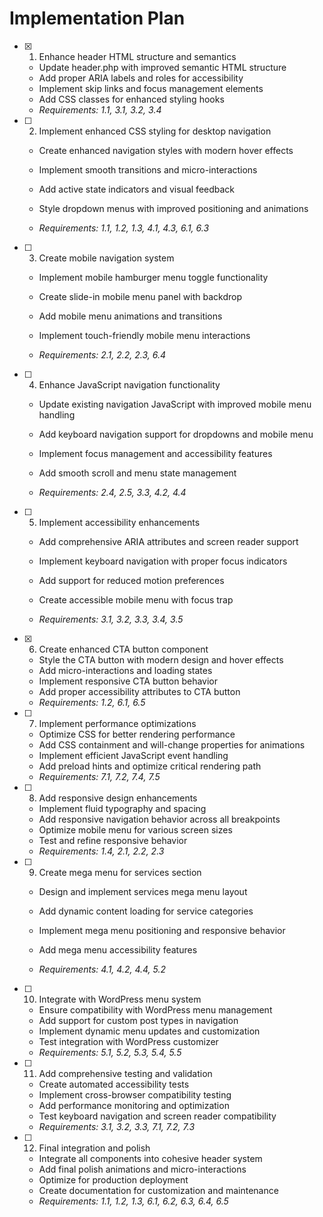 # Implementation Plan

- [x] 1. Enhance header HTML structure and semantics


  - Update header.php with improved semantic HTML structure
  - Add proper ARIA labels and roles for accessibility
  - Implement skip links and focus management elements
  - Add CSS classes for enhanced styling hooks
  - _Requirements: 1.1, 3.1, 3.2, 3.4_



- [ ] 2. Implement enhanced CSS styling for desktop navigation
  - Create enhanced navigation styles with modern hover effects
  - Implement smooth transitions and micro-interactions
  - Add active state indicators and visual feedback


  - Style dropdown menus with improved positioning and animations
  - _Requirements: 1.1, 1.2, 1.3, 4.1, 4.3, 6.1, 6.3_

- [ ] 3. Create mobile navigation system
  - Implement mobile hamburger menu toggle functionality


  - Create slide-in mobile menu panel with backdrop
  - Add mobile menu animations and transitions
  - Implement touch-friendly mobile menu interactions
  - _Requirements: 2.1, 2.2, 2.3, 6.4_



- [ ] 4. Enhance JavaScript navigation functionality
  - Update existing navigation JavaScript with improved mobile menu handling
  - Add keyboard navigation support for dropdowns and mobile menu
  - Implement focus management and accessibility features
  - Add smooth scroll and menu state management


  - _Requirements: 2.4, 2.5, 3.3, 4.2, 4.4_

- [ ] 5. Implement accessibility enhancements
  - Add comprehensive ARIA attributes and screen reader support
  - Implement keyboard navigation with proper focus indicators


  - Add support for reduced motion preferences
  - Create accessible mobile menu with focus trap
  - _Requirements: 3.1, 3.2, 3.3, 3.4, 3.5_

- [x] 6. Create enhanced CTA button component


  - Style the CTA button with modern design and hover effects
  - Add micro-interactions and loading states
  - Implement responsive CTA button behavior
  - Add proper accessibility attributes to CTA button
  - _Requirements: 1.2, 6.1, 6.5_

- [ ] 7. Implement performance optimizations
  - Optimize CSS for better rendering performance
  - Add CSS containment and will-change properties for animations
  - Implement efficient JavaScript event handling
  - Add preload hints and optimize critical rendering path
  - _Requirements: 7.1, 7.2, 7.4, 7.5_



- [ ] 8. Add responsive design enhancements
  - Implement fluid typography and spacing
  - Add responsive navigation behavior across all breakpoints
  - Optimize mobile menu for various screen sizes
  - Test and refine responsive behavior
  - _Requirements: 1.4, 2.1, 2.2, 2.3_

- [ ] 9. Create mega menu for services section
  - Design and implement services mega menu layout
  - Add dynamic content loading for service categories
  - Implement mega menu positioning and responsive behavior



  - Add mega menu accessibility features
  - _Requirements: 4.1, 4.2, 4.4, 5.2_

- [ ] 10. Integrate with WordPress menu system
  - Ensure compatibility with WordPress menu management
  - Add support for custom post types in navigation
  - Implement dynamic menu updates and customization
  - Test integration with WordPress customizer
  - _Requirements: 5.1, 5.2, 5.3, 5.4, 5.5_

- [ ] 11. Add comprehensive testing and validation
  - Create automated accessibility tests
  - Implement cross-browser compatibility testing
  - Add performance monitoring and optimization
  - Test keyboard navigation and screen reader compatibility
  - _Requirements: 3.1, 3.2, 3.3, 7.1, 7.2, 7.3_

- [ ] 12. Final integration and polish
  - Integrate all components into cohesive header system
  - Add final polish animations and micro-interactions
  - Optimize for production deployment
  - Create documentation for customization and maintenance
  - _Requirements: 1.1, 1.2, 1.3, 6.1, 6.2, 6.3, 6.4, 6.5_